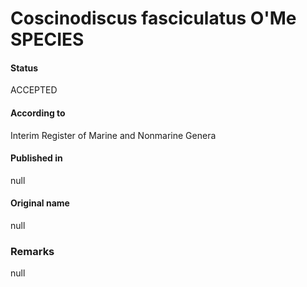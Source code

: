 Coscinodiscus fasciculatus O'Me SPECIES
=======

#### Status
ACCEPTED

#### According to
Interim Register of Marine and Nonmarine Genera

#### Published in
null

#### Original name
null

### Remarks
null